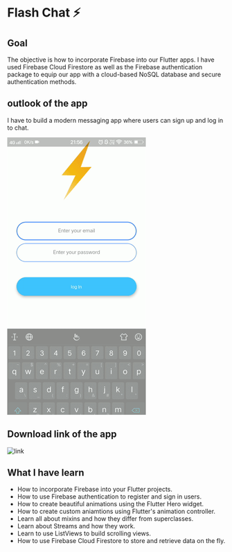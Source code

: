# Flash Chat ⚡️

## Goal

The objective is  how to incorporate Firebase into our Flutter apps. I have used Firebase Cloud Firestore as well as the Firebase authentication package to equip our app with a cloud-based NoSQL database and secure authentication methods. 


## outlook of the app

I have to build a modern messaging app where users can sign up and log in to chat.

![Finished App](https://github.com/dhanunda/vedios/blob/master/ezgif.com-gif-to-mp4.gif)

## Download link of the app

![link](https://drive.google.com/open?id=1pJbWPolxo3bS6ZI-HedTV6ocvk0Cn0NA)

## What I have  learn

- How to incorporate Firebase into your Flutter projects.
- How to use Firebase authentication to register and sign in users.
- How to create beautiful animations using the Flutter Hero widget.
- How to create custom aniamtions using Flutter's animation controller. 
- Learn all about mixins and how they differ from superclasses.
- Learn about Streams and how they work.
- Learn to use ListViews to build scrolling views.
- How to use Firebase Cloud Firestore to store and retrieve data on the fly.




